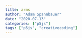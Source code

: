 ```yaml
---
title: arms
author: "Adam Spannbauer"
date: "2020-07-13"
categories: ["p5js"]
tags: ["p5js", "creativecoding"]
---
```

